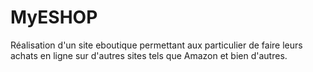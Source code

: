 # MyESHOP
Réalisation d'un site eboutique permettant aux particulier de faire leurs achats en ligne sur d'autres sites tels que Amazon et bien d'autres.

